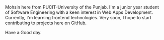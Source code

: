 Mohsin here from PUCIT-University of the Punjab. 
I'm a junior year student of Software Engineering with a keen interest in Web Apps Development.
Currently, I'm learning frontend technologies. 
Very soon, I hope to start contributing to projects here on GitHub.

Have a Good day.

<!---
aumohsin99/aumohsin99 is a ✨ special ✨ repository because its `README.md` (this file) appears on your GitHub profile.
You can click the Preview link to take a look at your changes.
--->
